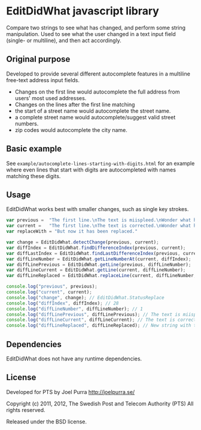 # EditDidWhat javascript library
Compare two strings to see what has changed, and perform some string manipulation. Used to see what the user changed in a text input field (single- or multiline), and then act accordingly.

## Original purpose
Developed to provide several different autocomplete features in a multiline free-text address input fields.
* Changes on the first line would autocomplete the full address from users' most used addresses.
* Changes on the lines after the first line matching
 * the start of a street name would autocomplete the street name.
 * a complete street name would autocomplete/suggest valid street numbers.
 * zip codes would autocomplete the city name.

## Basic example
See `example/autocomplete-lines-starting-with-digits.html` for an example where even lines that start with digits are autocompleted with names matching these digits.

## Usage
EditDidWhat works best with smaller changes, such as single key strokes.

```javascript
var previous =	"The first line.\nThe text is miispleed.\nWonder what has changed?"
var current =	"The first line.\nThe text is corrected.\nWonder what has changed?"
var replaceWith = "But now it has been replaced."

var change = EditDidWhat.detectChange(previous, current);
var diffIndex = EditDidWhat.findDifferenceIndex(previous, current);
var diffLastIndex = EditDidWhat.findLastDifferenceIndex(previous, current);
var diffLineNumber = EditDidWhat.getLineNumberAt(current, diffIndex);
var diffLinePrevious = EditDidWhat.getLine(previous, diffLineNumber);
var diffLineCurrent = EditDidWhat.getLine(current, diffLineNumber);
var diffLineReplaced = EditDidWhat.replaceLine(current, diffLineNumber, replaceWith);

console.log("previous", previous);
console.log("current", current);
console.log("change", change); // EditDidWhat.StatusReplace
console.log("diffIndex", diffIndex); // 28
console.log("diffLineNumber", diffLineNumber); // 1
console.log("diffLinePrevious", diffLinePrevious); // The text is miispleed.
console.log("diffLineCurrent", diffLineCurrent); // The text is corrected.
console.log("diffLineReplaced", diffLineReplaced); // New string with the corrected line replaced.
```
## Dependencies
EditDidWhat does not have any runtime dependencies.

## License
Developed for PTS by Joel Purra <http://joelpurra.se/>

Copyright (c) 2011, 2012, The Swedish Post and Telecom Authority (PTS)
All rights reserved.

Released under the BSD license.
